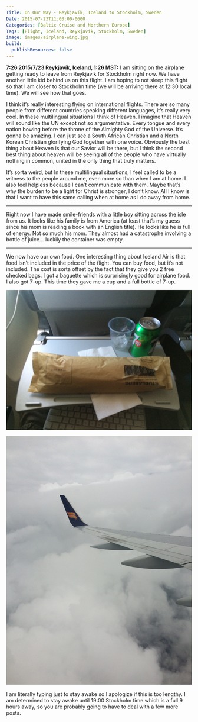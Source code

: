```yaml
---
Title: On Our Way - Reykjavík, Iceland to Stockholm, Sweden
Date: 2015-07-23T11:03:00-0600
Categories: [Baltic Cruise and Northern Europe]
Tags: [Flight, Iceland, Reykjavík, Stockholm, Sweden]
image: images/airplane-wing.jpg
build:
  publishResources: false
---
```


**7:26 2015/7/23 Reykjavík, Iceland, 1:26 MST:** I am sitting on the airplane
getting ready to leave from Reykjavík for Stockholm right now.  We have another
little kid behind us on this flight. I am hoping to not sleep this flight so
that I am closer to Stockholm time (we will be arriving there at 12:30 local
time). We will see how that goes.

I think it’s really interesting flying on international flights. There are so
many people from different countries speaking different languages, it’s really
very cool. In these multilingual situations I think of Heaven. I imagine that
Heaven will sound like the UN except not so argumentative. Every tongue and
every nation bowing before the throne of the Almighty God of the Universe. It’s
gonna be amazing. I can just see a South African Christian and a North Korean
Christian glorifying God together with one voice. Obviously the best thing about
Heaven is that our Savior will be there, but I think the second best thing about
heaven will be seeing all of the people who have virtually nothing in common,
united in the only thing that truly matters.

It’s sorta weird, but In these multilingual situations, I feel called to be a
witness to the people around me, even more so than when I am at home. I also
feel helpless because I can’t communicate with them. Maybe that’s why the burden
to be a light for Christ is stronger, I don’t know. All I know is that I want to
have this same calling when at home as I do away from home.

------------------------------------------------------------------------

Right now I have made smile-friends with a little boy sitting across the isle
from us. It looks like his family is from America (at least that’s my guess
since his mom is reading a book with an English title). He looks like he is full
of energy. Not so much his mom. They almost had a catastrophe involving a bottle
of juice… luckily the container was empty.

------------------------------------------------------------------------

We now have our own food. One interesting thing about Iceland Air is that food
isn’t included in the price of the flight. You can buy food, but it’s not
included. The cost is sorta offset by the fact that they give you 2 free checked
bags. I got a baguette which is surprisingly good for airplane food. I also got
7-up. This time they gave me a cup and a full bottle of 7-up.

![My Airplane Meal](images/airplane-meal.jpg)

![](images/airplane-wing.jpg)

I am literally typing just to stay awake so I apologize if this is too lengthy.
I am determined to stay awake until 19:00 Stockholm time which is a full 9 hours
away, so you are probably going to have to deal with a few more posts.
